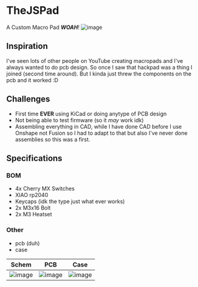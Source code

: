 # TheJSPad
A Custom Macro Pad _**WOAH**_!
![image](https://github.com/user-attachments/assets/62307953-5ead-4bd4-a0eb-d6729d0a973d)
## Inspiration
I've seen lots of other people on YouTube creating macropads and I've always wanted to do pcb design. So once I saw that hackpad was a thing I joined (second time around). But I kinda just threw the components on the pcb and it worked :D
## Challenges
* First time **EVER** using KiCad or doing anytype of PCB design
* Not being able to test firmware (so it _may_ work idk)
* Assembling everything in CAD, while I have done CAD before I use Onshape not Fusion so I had to adapt to that but also I've never done assemblies so this was a first.
## Specifications
### BOM
- 4x Cherry MX Switches
- XIAO rp2040
- Keycaps (idk the type just what ever works)
- 2x M3x16 Bolt
- 2x M3 Heatset
### Other
- pcb (duh)
- case

Schem | PCB | Case
:----------:|:----------:|:----------:
![image](https://github.com/user-attachments/assets/41866c15-8877-4574-bf17-d60e70e337b8) | ![image](https://github.com/user-attachments/assets/8f8e4d4f-37e2-4a7c-a0d2-1ded27878361) | ![image](https://github.com/user-attachments/assets/ad6cc76e-a817-4ca3-8727-38fac7dfa252)

